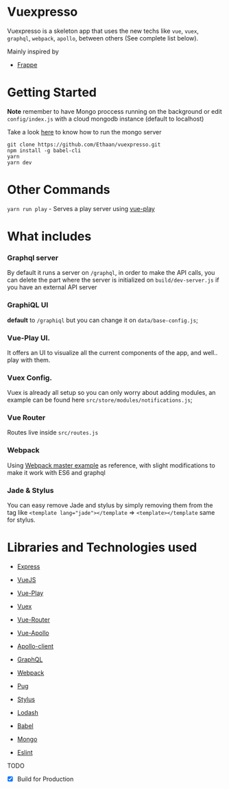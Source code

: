 # Vuexpresso

Vuexpresso is a skeleton app that uses the new techs like
 `vue`, `vuex`, `graphql`, `webpack`, `apollo`, between others (See complete list below).

Mainly inspired by

* [Frappe](https://github.com/dweldon/frappe)

# Getting Started

**Note** remember to have Mongo proccess running on the background or edit `config/index.js` with a cloud mongodb instance (default to localhost)

Take a look [here](https://docs.mongodb.com/manual/tutorial/manage-mongodb-processes/) to know how to run the mongo server

```
git clone https://github.com/Ethaan/vuexpresso.git
npm install -g babel-cli
yarn
yarn dev
```

# Other Commands

`yarn run play` - Serves a play server using [vue-play](https://github.com/vue-play/vue-play)

# What includes

### Graphql server

By default it runs a server on `/graphql`, in order to make the API calls, you can delete the part where the server is initialized on `build/dev-server.js` if you have an external API server

### GraphiQL UI
**default** to `/graphiql` but you can change it on `data/base-config.js`;

### Vue-Play UI.

It offers an UI to visualize all the current components of the app, and well.. play with them.

### Vuex Config.

Vuex is already all setup so you can only worry about adding modules, an example can be found here `src/store/modules/notifications.js`;

### Vue Router

Routes live inside `src/routes.js`

### Webpack

Using [Webpack master example](https://github.com/vuejs-templates/webpack/tree/master/template) as reference, with slight modifications to make it work with ES6 and graphql

### Jade & Stylus

You can easy remove Jade and stylus by simply removing them from the tag like `<template lang="jade"></template` => `<template></template` same for stylus.

# Libraries and Technologies used

* [Express](http://expressjs.com/)

* [VueJS](https://vuejs.org/)

* [Vue-Play](https://github.com/vue-play/vue-play)

* [Vuex](https://github.com/vuejs/vuex)

* [Vue-Router](https://github.com/vuejs/vue-router)

* [Vue-Apollo](https://github.com/Akryum/vue-apollo)

* [Apollo-client](http://dev.apollodata.com/)

* [GraphQL](http://facebook.github.io/graphql/)

* [Webpack](https://github.com/webpack/webpack)

* [Pug](https://github.com/pugjs/pug)

* [Stylus](https://github.com/stylus/stylus)

* [Lodash](https://github.com/lodash/lodash)

* [Babel](https://github.com/babel/babel)

* [Mongo](https://github.com/mongodb/mongo)

* [Eslint](https://github.com/eslint/eslint)

TODO

- [x] Build for Production
